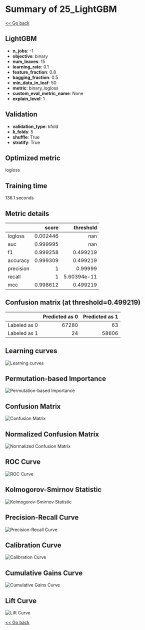 # Summary of 25_LightGBM

[<< Go back](../README.md)


## LightGBM
- **n_jobs**: -1
- **objective**: binary
- **num_leaves**: 15
- **learning_rate**: 0.1
- **feature_fraction**: 0.8
- **bagging_fraction**: 0.5
- **min_data_in_leaf**: 50
- **metric**: binary_logloss
- **custom_eval_metric_name**: None
- **explain_level**: 1

## Validation
 - **validation_type**: kfold
 - **k_folds**: 5
 - **shuffle**: True
 - **stratify**: True

## Optimized metric
logloss

## Training time

136.1 seconds

## Metric details
|           |    score |     threshold |
|:----------|---------:|--------------:|
| logloss   | 0.002446 | nan           |
| auc       | 0.999995 | nan           |
| f1        | 0.999258 |   0.499219    |
| accuracy  | 0.999309 |   0.499219    |
| precision | 1        |   0.99999     |
| recall    | 1        |   5.60394e-11 |
| mcc       | 0.998612 |   0.499219    |


## Confusion matrix (at threshold=0.499219)
|              |   Predicted as 0 |   Predicted as 1 |
|:-------------|-----------------:|-----------------:|
| Labeled as 0 |            67280 |               63 |
| Labeled as 1 |               24 |            58606 |

## Learning curves
![Learning curves](learning_curves.png)

## Permutation-based Importance
![Permutation-based Importance](permutation_importance.png)
## Confusion Matrix

![Confusion Matrix](confusion_matrix.png)


## Normalized Confusion Matrix

![Normalized Confusion Matrix](confusion_matrix_normalized.png)


## ROC Curve

![ROC Curve](roc_curve.png)


## Kolmogorov-Smirnov Statistic

![Kolmogorov-Smirnov Statistic](ks_statistic.png)


## Precision-Recall Curve

![Precision-Recall Curve](precision_recall_curve.png)


## Calibration Curve

![Calibration Curve](calibration_curve_curve.png)


## Cumulative Gains Curve

![Cumulative Gains Curve](cumulative_gains_curve.png)


## Lift Curve

![Lift Curve](lift_curve.png)



[<< Go back](../README.md)

